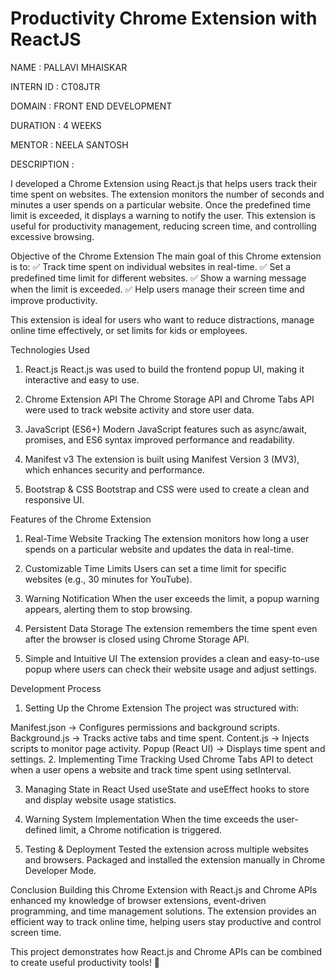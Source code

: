 # Productivity Chrome Extension with ReactJS

NAME : PALLAVI MHAISKAR

INTERN ID : CT08JTR

DOMAIN : FRONT END DEVELOPMENT

DURATION : 4 WEEKS

MENTOR : NEELA SANTOSH

DESCRIPTION :

I developed a Chrome Extension using React.js that helps users track their time spent on websites. The extension monitors the number of seconds and minutes a user spends on a particular website. Once the predefined time limit is exceeded, it displays a warning to notify the user. This extension is useful for productivity management, reducing screen time, and controlling excessive browsing.

Objective of the Chrome Extension
The main goal of this Chrome extension is to:
✅ Track time spent on individual websites in real-time.
✅ Set a predefined time limit for different websites.
✅ Show a warning message when the limit is exceeded.
✅ Help users manage their screen time and improve productivity.

This extension is ideal for users who want to reduce distractions, manage online time effectively, or set limits for kids or employees.

Technologies Used
1. React.js
React.js was used to build the frontend popup UI, making it interactive and easy to use.

2. Chrome Extension API
The Chrome Storage API and Chrome Tabs API were used to track website activity and store user data.

3. JavaScript (ES6+)
Modern JavaScript features such as async/await, promises, and ES6 syntax improved performance and readability.

4. Manifest v3
The extension is built using Manifest Version 3 (MV3), which enhances security and performance.

5. Bootstrap & CSS
Bootstrap and CSS were used to create a clean and responsive UI.

Features of the Chrome Extension
1. Real-Time Website Tracking
The extension monitors how long a user spends on a particular website and updates the data in real-time.

2. Customizable Time Limits
Users can set a time limit for specific websites (e.g., 30 minutes for YouTube).

3. Warning Notification
When the user exceeds the limit, a popup warning appears, alerting them to stop browsing.

4. Persistent Data Storage
The extension remembers the time spent even after the browser is closed using Chrome Storage API.

5. Simple and Intuitive UI
The extension provides a clean and easy-to-use popup where users can check their website usage and adjust settings.

Development Process
1. Setting Up the Chrome Extension
The project was structured with:

Manifest.json → Configures permissions and background scripts.
Background.js → Tracks active tabs and time spent.
Content.js → Injects scripts to monitor page activity.
Popup (React UI) → Displays time spent and settings.
2. Implementing Time Tracking
Used Chrome Tabs API to detect when a user opens a website and track time spent using setInterval.

3. Managing State in React
Used useState and useEffect hooks to store and display website usage statistics.

4. Warning System Implementation
When the time exceeds the user-defined limit, a Chrome notification is triggered.

5. Testing & Deployment
Tested the extension across multiple websites and browsers.
Packaged and installed the extension manually in Chrome Developer Mode.

Conclusion
Building this Chrome Extension with React.js and Chrome APIs enhanced my knowledge of browser extensions, event-driven programming, and time management solutions. The extension provides an efficient way to track online time, helping users stay productive and control screen time.

This project demonstrates how React.js and Chrome APIs can be combined to create useful productivity tools! 🚀
  
